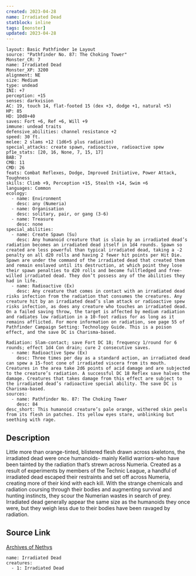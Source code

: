 ```yaml
---
created: 2023-04-28
name: Irradiated Dead
statblock: inline
tags: [monster]
updated: 2023-04-28
---
```

```statblock
layout: Basic Pathfinder 1e Layout
source: "Pathfinder No. 87: The Choking Tower"
Monster_CR: 7
name: Irradiated Dead
Monster_XP: 3200
alignment: NE
size: Medium
type: undead
INI: +7
perception: +15
senses: darkvision
AC: 19, touch 14, flat-footed 15 (dex +3, dodge +1, natural +5)
HP: 85
HD: 10d8+40
saves: Fort +6, Ref +6, Will +9
immune: undead traits
defensive_abilities: channel resistance +2
speed: 30 ft.
melee: 2 slams +12 (1d6+5 plus radiation)
special_attacks: create spawn, radioactive, radioactive spew
pf1e_stats: [20, 16, None, 7, 15, 17]
BAB: 7
CMB: 11
CMD: 26
feats: Combat Reflexes, Dodge, Improved Initiative, Power Attack, Toughness
skills: Climb +9, Perception +15, Stealth +14, Swim +6
languages: Common
ecology:
  - name: Environment
    desc: any (Numeria)
  - name: Organisation
    desc: solitary, pair, or gang (3-6)
  - name: Treasure
    desc: none
special_abilities:
  - name: Create Spawn (Su)
    desc: Any humanoid creature that is slain by an irradiated dead’s radiation becomes an irradiated dead itself in 1d4 rounds. Spawn so created are less powerful than typical irradiated dead, taking a -2 penalty on all d20 rolls and having 2 fewer hit points per Hit Die. Spawn are under the command of the irradiated dead that created them and remain enslaved until its destruction, at which point they lose their spawn penalties to d20 rolls and become fullfledged and free-willed irradiated dead. They don’t possess any of the abilities they had in life.
  - name: Radioactive (Ex)
    desc: Any creature that comes in contact with an irradiated dead risks infection from the radiation that consumes the creatures. Any creature hit by an irradiated dead’s slam attack or radioactive spew risks infection, as does any creature who touches an irradiated dead. On a failed saving throw, the target is affected by medium radiation and radiates low radiation in a 10-foot radius for as long as it remains afflicted. For more information on radiation, see page 55 of Pathfinder Campaign Setting: Technology Guide. This is a poison effect, and the save DC is Charisma-based.

Radiation: Slam-contact; save Fort DC 18; frequency 1/round for 6 rounds; effect 1d4 Con drain; cure 2 consecutive saves.
  - name: Radioactive Spew (Ex)
    desc: Three times per day as a standard action, an irradiated dead can spew a 15-foot cone of irradiated viscera from its mouth. Creatures in the area take 2d6 points of acid damage and are subjected to the creature’s radiation. A successful DC 18 Reflex save halves the damage. Creatures that takes damage from this effect are subject to the irradiated dead’s radioactive special ability. The save DC is Charisma-based.
sources:
  - name: Pathfinder No. 87: The Choking Tower
    desc: 84
desc_short: This humanoid creature’s pale orange, withered skin peels from its flesh in patches. Its yellow eyes stare, unblinking but seething with rage.
```
## Description
Little more than orange-tinted, blistered flesh drawn across skeletons, the irradiated dead were once humanoids- mainly Kellid warriors-who have been tainted by the radiation that’s strewn across Numeria. Created as a result of experiments by members of the Technic League, a handful of irradiated dead escaped their restraints and set off across Numeria, creating more of their kind with each kill. With the strange chemicals and radiation coursing through their bodies and augmenting survival and hunting instincts, they scour the Numerian wastes in search of prey. Irradiated dead generally appear the same size as the humanoids they once were, but they weigh less due to their bodies have been ravaged by radiation.
## Source Link
[Archives of Nethys](https://aonprd.com/MonsterDisplay.aspx?ItemName=Irradiated%20Dead)
```encounter-table
name: Irradiated Dead
creatures:
  - 1: Irradiated Dead
```
